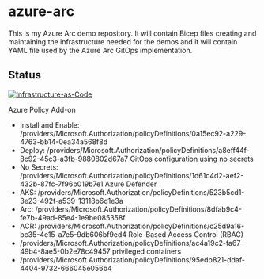 # azure-arc
This is my Azure Arc demo repository. It will contain Bicep files creating and maintaining the infrastructure needed for the demos and it will contain YAML file used by the Azure Arc GitOps implementation.

## Status
[![Infrastructure-as-Code](https://github.com/pvandorp/azure-arc/actions/workflows/infrastructure.yml/badge.svg)](https://github.com/pvandorp/azure-arc/actions/workflows/infrastructure.yml)

Azure Policy Add-on
- Install and Enable: /providers/Microsoft.Authorization/policyDefinitions/0a15ec92-a229-4763-bb14-0ea34a568f8d
- Deploy: /providers/Microsoft.Authorization/policyDefinitions/a8eff44f-8c92-45c3-a3fb-9880802d67a7
GitOps configuration using no secrets
- No Secrets: /providers/Microsoft.Authorization/policyDefinitions/1d61c4d2-aef2-432b-87fc-7f96b019b7e1
Azure Defender
- AKS: /providers/Microsoft.Authorization/policyDefinitions/523b5cd1-3e23-492f-a539-13118b6d1e3a
- Arc: /providers/Microsoft.Authorization/policyDefinitions/8dfab9c4-fe7b-49ad-85e4-1e9be085358f
- ACR: /providers/Microsoft.Authorization/policyDefinitions/c25d9a16-bc35-4e15-a7e5-9db606bf9ed4
Role-Based Access Control (RBAC)
- /providers/Microsoft.Authorization/policyDefinitions/ac4a19c2-fa67-49b4-8ae5-0b2e78c49457
privileged containers
- /providers/Microsoft.Authorization/policyDefinitions/95edb821-ddaf-4404-9732-666045e056b4